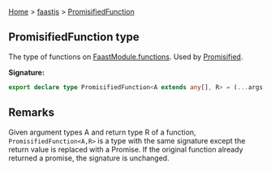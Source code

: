 [Home](./index) &gt; [faastjs](./faastjs.md) &gt; [PromisifiedFunction](./faastjs.promisifiedfunction.md)

## PromisifiedFunction type

The type of functions on [FaastModule.functions](./faastjs.faastmodule.functions.md)<!-- -->. Used by [Promisified](./faastjs.promisified.md)<!-- -->.

<b>Signature:</b>

```typescript
export declare type PromisifiedFunction<A extends any[], R> = (...args: A) => Promise<Unpacked<R>>;
```

## Remarks

Given argument types A and return type R of a function, `PromisifiedFunction<A,R>` is a type with the same signature except the return value is replaced with a Promise. If the original function already returned a promise, the signature is unchanged.

